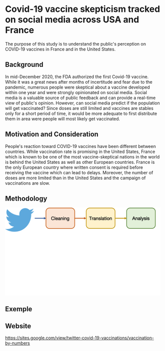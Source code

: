 # Covid-19 vaccine skepticism tracked on social media across USA and France

The purpose of this study is to understand the public's perception on COVID-19 vaccines in France and in the United States.

## Background
In mid-December 2020, the FDA authorized the first Covid-19 vaccine. While it was a great news after months of incertitude and fear due to the pandemic, numerous people were skeptical about a vaccine developed  within one year and were strongly opinionated on social media. Social media is a valuable source of public feedback and can provide a real-time view of public's opinion. However, can social media predict if the population will get vaccinated? Since doses are still limited and vaccines are stables only for a short period of time, it would be more adequate to first distribute them in area were people will most likely get vaccinated.


## Motivation and Consideration
People's reaction toward COVID-19 vaccines have been different between countries. While vaccination rate is promising in the United States, France which is known to be one of the most vaccine-skeptical nations in the world is behind the United States as well as other European countries.
France is the only European country where written consent is required before receiving the vaccine which can lead to delays. Moreover, the number of doses are more limited than in the United States and the campaign of vaccinations are slow.

## Methodology
![methodology](https://github.com/AmyLG/NSS_capstone_twitter_covid19_vaccines_across_us_and_fr/blob/main/images2/methodology.png)

## Exemple


## Website

https://sites.google.com/view/twitter-covid-19-vaccinations/vaccination-by-numbers
